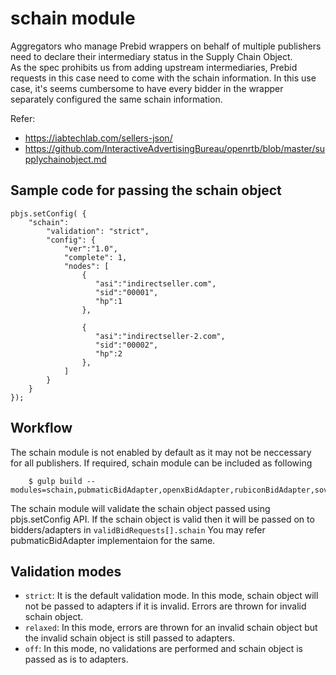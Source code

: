 # schain module

Aggregators who manage Prebid wrappers on behalf of multiple publishers need to declare their intermediary status in the Supply Chain Object.  
As the spec prohibits us from adding upstream intermediaries, Prebid requests in this case need to come with the schain information.
In this use case, it's seems cumbersome to have every bidder in the wrapper separately configured the same schain information.

Refer:
- https://iabtechlab.com/sellers-json/
- https://github.com/InteractiveAdvertisingBureau/openrtb/blob/master/supplychainobject.md 
 
## Sample code for passing the schain object
```
pbjs.setConfig( {
    "schain":
    	"validation": "strict",
    	"config": {
			"ver":"1.0",
			"complete": 1,
			"nodes": [
			    {
				   "asi":"indirectseller.com",
				   "sid":"00001",
				   "hp":1
			    },

	            {
				   "asi":"indirectseller-2.com",
				   "sid":"00002",
				   "hp":2
			    },
			]
		}	
	}
});
```

## Workflow
The schain module is not enabled by default as it may not be neccessary for all publishers.
If required, schain module can be included as following
```
    $ gulp build --modules=schain,pubmaticBidAdapter,openxBidAdapter,rubiconBidAdapter,sovrnBidAdapter
```
The schain module will validate the schain object passed using pbjs.setConfig API.
If the schain object is valid then it will be passed on to bidders/adapters in ```validBidRequests[].schain```
You may refer pubmaticBidAdapter implementaion for the same.

## Validation modes
- ```strict```: It is the default validation mode. In this mode, schain object will not be passed to adapters if it is invalid. Errors are thrown for invalid schain object.
- ```relaxed```: In this mode, errors are thrown for an invalid schain object but the invalid schain object is still passed to adapters.
- ```off```: In this mode, no validations are performed and schain object is passed as is to adapters.
